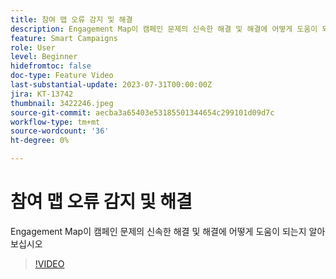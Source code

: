 ```yaml
---
title: 참여 맵 오류 감지 및 해결
description: Engagement Map이 캠페인 문제의 신속한 해결 및 해결에 어떻게 도움이 되는지 알아보십시오
feature: Smart Campaigns
role: User
level: Beginner
hidefromtoc: false
doc-type: Feature Video
last-substantial-update: 2023-07-31T00:00:00Z
jira: KT-13742
thumbnail: 3422246.jpeg
source-git-commit: aecba3a65403e53185501344654c299101d09d7c
workflow-type: tm+mt
source-wordcount: '36'
ht-degree: 0%

---
```



# 참여 맵 오류 감지 및 해결

Engagement Map이 캠페인 문제의 신속한 해결 및 해결에 어떻게 도움이 되는지 알아보십시오

>[!VIDEO](https://video.tv.adobe.com/v/3422246/?learn=on)
